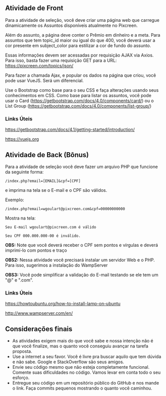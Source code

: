 ## Atividade de Front

Para a atividade de seleção, você deve criar uma página web que carregue
dinamicamente os Assuntos disponíveis atualmente no Pixcreen.

Além do assunto, a página deve conter o Prêmio em dinheiro e a meta.
Para assuntos que tem topic_id maior ou igual do que 400, você deverá usar a cor presente em subject_color para estilizar a cor de fundo do assunto.

Essas informações devem ser acessadas por requisição AJAX via Axios.
Para isso, basta fazer uma requisição GET para a URL: https://pixcreen.com/topics/json/

Para fazer a chamada Ajax, e popular os dados na página que criou, você pode usar VueJS. Será um diferencial.

Use o Bootstrap como base para o seu CSS e faça alterações usando seus conhecimentos em CSS.
Como base para listar os assuntos, você pode usar o Card (https://getbootstrap.com/docs/4.0/components/card/) ou o List Group (https://getbootstrap.com/docs/4.0/components/list-group/)

### Links Úteis
https://getbootstrap.com/docs/4.1/getting-started/introduction/

https://vuejs.org



## Atividade de Back (Bônus)

Para a atividade de seleção você deve fazer um arquivo PHP que funcione da seguinte forma:

```
/index.php?email=[EMAIL]&cpf=[CPF]
```

e imprima na tela se o E-mail e o CPF são válidos.

Exemplo:

```
/index.php?email=wgoulart@pixcreen.com&cpf=00000000000
```

Mostra na tela:

```
Seu E-mail wgoulart@pixcreen.com é válido

Seu CPF 000.000.000-00 é inválido.
```

**OBS:** Note que você deverá receber o CPF sem pontos e vírgulas e deverá imprimí-lo com pontos e traço

**OBS2:** Nessa atividade você precisará instalar um servidor Web e o PHP. Para isso, sugerimos a instalação do WampServer

**OBS3:** Você pode simplificar a validação do E-mail testando se ele tem um "@" e ".com".

### Links Úteis
https://howtoubuntu.org/how-to-install-lamp-on-ubuntu

http://www.wampserver.com/en/

## Considerações finais

- As atividades exigem mais do que você sabe e nossa intenção não é que você finalize, mas o quanto você conseguiu avançar na tarefa proposta.
- Use a internet a seu favor. Você é livre pra buscar aquilo que tem dúvida e não sabe. Google e StackOverflow são seus amigos.
- Envie seu código mesmo que não esteja completamente funcional. Comente suas dificuldades no código. Vamos levar em conta todo o seu esforço.
- Entregue seu código em um repositório público do GitHub e nos mande o link. Faça commits pequenos mostrando o quanto você caminhou.
